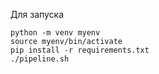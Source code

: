 Для запуска 
```commandline
python -m venv myenv
source myenv/bin/activate
pip install -r requirements.txt
./pipeline.sh
```
